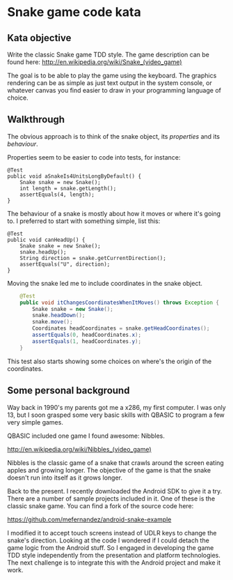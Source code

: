 Snake game code kata
====================

Kata objective
--------------

Write the classic Snake game TDD style.
The game description can be found here:
http://en.wikipedia.org/wiki/Snake_(video_game)

The goal is to be able to play the game using the keyboard.
The graphics rendering can be as simple as just text output in the system console, or whatever
canvas you find easier to draw in your programming language of choice.


Walkthrough
-----------

The obvious approach is to think of the snake object, its *properties* and its *behaviour*.

Properties seem to be easier to code into tests, for instance:

	@Test
	public void aSnakeIs4UnitsLongByDefault() {
		Snake snake = new Snake();
		int length = snake.getLength();
		assertEquals(4, length);
	}

The behaviour of a snake is mostly about how it moves or where it's going to. I preferred
to start with something simple, list this:

	@Test
	public void canHeadUp() {
		Snake snake = new Snake();
		snake.headUp();
		String direction = snake.getCurrentDirection();
		assertEquals("U", direction);
	}
	
Moving the snake led me to include coordinates in the snake object.

```java
	@Test
	public void itChangesCoordinatesWhenItMoves() throws Exception {
		Snake snake = new Snake();
		snake.headDown();
		snake.move();
		Coordinates headCoordinates = snake.getHeadCoordinates();
		assertEquals(0, headCoordinates.x);
		assertEquals(1, headCoordinates.y);
	}
```

This test also starts showing some choices on where's the origin of the coordinates.
 

Some personal background
------------------------

Way back in 1990's my parents got me a x286, my first computer. I was only 13, but I soon
grasped some very basic skills with QBASIC to program a few very simple games.

QBASIC included one game I found awesome: Nibbles. 

http://en.wikipedia.org/wiki/Nibbles_(video_game)

Nibbles is the classic game of a snake that crawls around the screen eating apples 
and growing longer. The objective of the game is that the snake doesn't run into itself 
as it grows longer.

Back to the present. I recently downloaded the Android SDK to give it a try. 
There are a number of sample projects included in it. One of these is the classic snake game.
You can find a fork of the source code here:

https://github.com/mefernandez/android-snake-example

I modified it to accept touch screens instead of UDLR keys to change the snake's direction.
Looking at the code I wondered if I could detach the game logic from the Android stuff.
So I engaged in developing the game TDD style independently from the presentation and platform
technologies. The next challenge is to integrate this with the Android project and make it
work.
